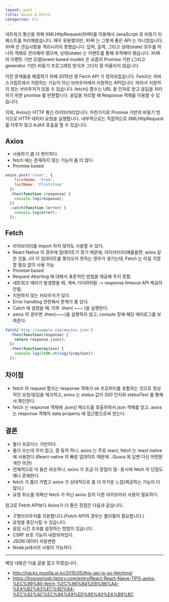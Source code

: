 ```yaml
---
layout: post
title: Axiox & Fetch
categories: Etc
---
```



네트워크 통신을 위해 XMLHttpRequest(XHR)를 이용해서 JavaScript 로 비동기 리퀘스트를 처리해왔습니다. 매우 유용했지만, XHR 는 그렇게 좋은 API 는 아니었습니다. XHR 은 관심사항을 격리시키지 못했습니다. 입력, 출력, 그리고 상태(state) 모두를 하나의 객체로 관리해야 했으며, 상태(state) 는 이벤트를 통해 추적해야 했습니다. XHR 의 이벤트 기반 모델(event based model) 은 요즘의 Promise 기반 (그리고 generator 기반) 비동기 프로그래밍 방식과 그다지 잘 어울리지 않습니다.

이런 문제들을 해결하기 위해 2015년 경 Fetch API 가 정의되었습니다. Fetch는 자바스크립트에서 지원하는 기능이 아닌 브라우저에서 지원하는 API입니다. 따라서 지원하지 않는 브라우저가 있을 수 있습니다. fetch() 함수는 URL 을 인자로 받고 응답을 처리하기 위한 promise 를 반환합니다. 응답을 처리할 때 Response 객체를 이용할 수 있습니다.

이외, Axios는 HTTP 통신 라이브러리입니다. 마찬가지로 Promise 기반의 비동기 방식으로 HTTP 데이터 요청을 실행합니다. 내부적으로는 직접적으로 XMLHttpRequest 를 다루지 않고 AJAX 호출을 할 수 있습니다.

## Axios
- 사용하기 좀 더 편리하다.
- fetch 에는 존재하지 않는 기능이 좀 더 많다.
- Promise based

```js
axios.post('/user', {
    firstName: 'Fred',
    lastName: 'Flintstone'
  })
  .then(function (response) {
    console.log(response);
  })
  .catch(function (error) {
    console.log(error);
  });
```


## Fetch

- 라이브러리를 import 하지 않아도 사용할 수 있다.
- React Native 의 경우에 업데이트가 잦기 때문에, 라이브러리(예를들면, axios 같은 것들..)이 이 업데이트를 쫓아오지 못하는 경우가 생기는데, Fetch 는 이걸 걱정할 필요 없이 사용 가능
- Promise based
- Request Aborting 에 대해서 표준적인 방법을 제공해 주지 못함.
- 네트워크 에러가 발생했을 때, 계속 기다려야됨 -> response timeout API 제공이 안됨.
- 지원하지 않는 브라우저가 있다.
- Error handling 관련해서 문제가 좀 있다.
- Catch 에 걸렸을 때, 이후 .then( ~~~ )을 실행한다.
- axios 의 경우엔 .then(~~~)을 실행하지 않고, console 창에 해당 에러로그를 보여준다.


```js
fetch('http://example.com/movies.json')
  .then(function(response) {
    return response.json();
  })
  .then(function(myJson) {
    console.log(JSON.stringify(myJson));
  });
```

## 차이점
- fetch 의 request 함수는 response 객체가 ok 프로퍼티를 포함하는 것으로 정상적인 요청/응답을 체크하고, axios 는 status 값이 200 인지와 statusText 를 통해서 확인한다.
- fetch 는 response 객체에 .json() 메소드를 호출하여서 json 객체를 얻고, axios 는 response 객체의 data property 에 접근함으로써 얻는다.

## 결론
- 둘다 프로미스 기반이다.
- 둘다 쓰는데 무리 없고, 잘 동작 하나, axios 는 주로 react, fetch 는 react native 에 사용한다.(React-native 의 빠른 업데이트 때문에 ..Quora 에 답변 다신 어떤분 개인 의견)
- 전체적으로 이 둘은 비슷하나, axios 가 조금 더 장점이 많- 동시에 fetch 의 단점도 꽤나 존재한다.
- fetch 가 좀더 가볍고 axios 가 상대적으로 좀 더 무거운 느낌(제공하는 기능이 더 많다.)
- 요청 취소를 위해선 fetch 가 아닌 axios 등의 다른 라이브러리 사용이 필요하다.

참고로 Fetch API보다 Axios가 더 좋은 장점은 다음과 같습니다.
- 구형브라우저를 지원합니다.(Fetch API의 경우는 폴리필이 필요합니다.)
- 요청을 중단시킬 수 있습니다.
- 응답 시간 초과를 설정하는 방법이 있습니다.
- CSRF 보호 기능이 내장되어있다.
- JSON 데이터 자동변환
- Node.js에서의 사용이 가능하다.

----
해당 내용은 다음 글을 참고 하였습니다.
- http://hacks.mozilla.or.kr/2015/05/this-api-is-so-fetching/
- https://hoorooroob.tistory.com/entry/React-React-Naive-TIPS-axios-%EC%99%80-fetch-%EC%96%B4%EB%96%A4-%EA%B2%83%EC%9D%84-%EC%82%AC%EC%9A%A9%ED%95%A0%EA%B9%8C